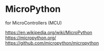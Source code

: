 # MicroPython
for MicroControllers (MCU)  

https://en.wikipedia.org/wiki/MicroPython  
https://micropython.org/  
https://github.com/micropython/micropython  

